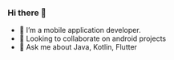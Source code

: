 ### Hi there 👋
- 🌱 I’m a mobile application developer.
- 👯 Looking to collaborate on android projects
- 💬 Ask me about Java, Kotlin, Flutter

<!--
**IamBansal/IamBansal** is a ✨ _special_ ✨ repository because its `README.md` (this file) appears on your GitHub profile.

Here are some ideas to get you started:

- 🌱 I’m currently learning android development
- 👯 I’m looking to collaborate on android projects
- 🤔 I’m looking for help with ...
- 💬 Ask me about Java, android
- 📫 How to reach me: ...
- 😄 Pronouns: ...
- ⚡ Fun fact: ...
-->
